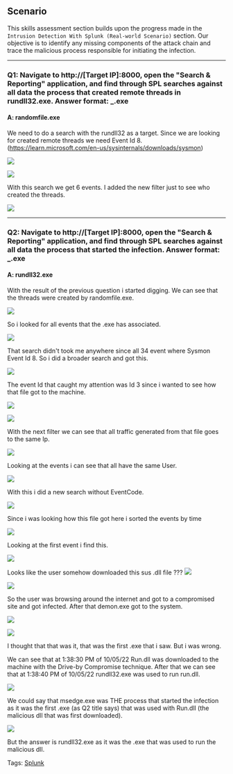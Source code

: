 
## Scenario

This skills assessment section builds upon the progress made in the `Intrusion Detection With Splunk (Real-world Scenario)` section. Our objective is to identify any missing components of the attack chain and trace the malicious process responsible for initiating the infection.

___

### Q1: Navigate to http://[Target IP]:8000, open the "Search & Reporting" application, and find through SPL searches against all data the process that created remote threads in rundll32.exe. Answer format: _.exe

#### A: randomfile.exe

We need to do a search with the rundll32 as a target.
Since we are looking for created remote threads we need Event Id 8. (https://learn.microsoft.com/en-us/sysinternals/downloads/sysmon)

![](../../Img/Pasted%20image%2020250525161054.png)

![](../../Img/Pasted%20image%2020250525160931.png)

With this search we get 6 events.
I added the new filter just to see who created the threads.

![](../../Img/Pasted%20image%2020250525161231.png)

___

### Q2: Navigate to http://[Target IP]:8000, open the "Search & Reporting" application, and find through SPL searches against all data the process that started the infection. Answer format: _.exe

#### A: rundll32.exe

With the result of the previous question i started digging.
We can see that the threads were created by randomfile.exe.

![](../../Img/Pasted%20image%2020250525161846.png)

So i looked for all events that the .exe has associated.

![](../../Img/Pasted%20image%2020250525161937.png)

That search didn't took me anywhere since all 34 event where Sysmon Event Id 8.
So i did a broader search and got this.

![](../../Img/Pasted%20image%2020250525162406.png)

The event Id that caught my attention was Id 3 since i wanted to see how that file got to the machine.

![](../../Img/Pasted%20image%2020250525163320.png)

![](../../Img/Pasted%20image%2020250525163353.png)

With the next filter we can see that all traffic generated from that file goes to the same Ip.

![](../../Img/Pasted%20image%2020250525163628.png)

Looking at the events i can see that all have the same User.

![](../../Img/Pasted%20image%2020250525163914.png)

With this i did a new search without EventCode.

![](../../Img/Pasted%20image%2020250525164121.png)

Since i was looking how this file got here i sorted the events by time

![](../../Img/Pasted%20image%2020250525164245.png)

Looking at the first event i find this.

![](../../Img/Pasted%20image%2020250525164331.png)

Looks like the user somehow downloaded this sus .dll file
???
![](../../Img/Pasted%20image%2020250525164546.png)

![](../../Img/Pasted%20image%2020250525164619.png)

So the user was browsing around the internet and got to a compromised site and got infected.
After that demon.exe got to the system.

![](../../Img/Pasted%20image%2020250525165011.png)

![](../../Img/Pasted%20image%2020250525165028.png)

I thought that that was it, that was the first .exe that i saw.
But i was wrong.

We can see that at 1:38:30 PM of 10/05/22 Run.dll was downloaded to the machine with the Drive-by Compromise technique.
After that we can see that at 1:38:40 PM of 10/05/22 rundll32.exe was used to run run.dll.

![](../../Img/Pasted%20image%2020250525172029.png)

We could say that msedge.exe was THE process that started the infection as it was the first .exe (as Q2 title says) that was used with Run.dll (the malicious dll that was first downloaded).

![](../../Img/Pasted%20image%2020250525172225.png)

But the answer is rundll32.exe as it was the .exe that was used to run the malicious dll.


Tags: [Splunk](../../Index/Splunk.md) 